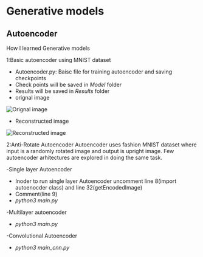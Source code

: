 # Generative models
## Autoencoder
How I learned Generative models


1:Basic autoencoder using MNIST dataset 
  - Autoencoder.py: Baisc file for training autoencoder and saving checkpoints
  - Check points will be saved in _Model_ folder
  - Results will be saved in _Results_ folder
  - orignal image 
 
  
  ![Orignal image](https://github.com/Aayushktyagi/Generative_models/blob/master/basic_Autoencoder/Results/Results_canvas_orignals.png)

  - Reconstructed image
  
  
  ![Reconstructed image](https://github.com/Aayushktyagi/Generative_models/blob/master/basic_Autoencoder/Results/Results_canvas_recons.png)
  
2:Anti-Rotate Autoencoder
Autoencoder uses fashion MNIST dataset where input is a randomly rotated image and output is upright image.
Few autoencoder arhitectures are explored in doing the same task.
 
 -Single layer Autoencoder
  - Inoder to run single layer Autoencoder uncomment line 8(import autoenocder class) and line 32(getEncodedImage)
  - Comment(line 9)
  - _python3 main.py_
  
 -Multilayer autoencoder
  - _python3 main.py_
  
 -Convolutional Autoencoder
  - _python3 main_cnn.py_
